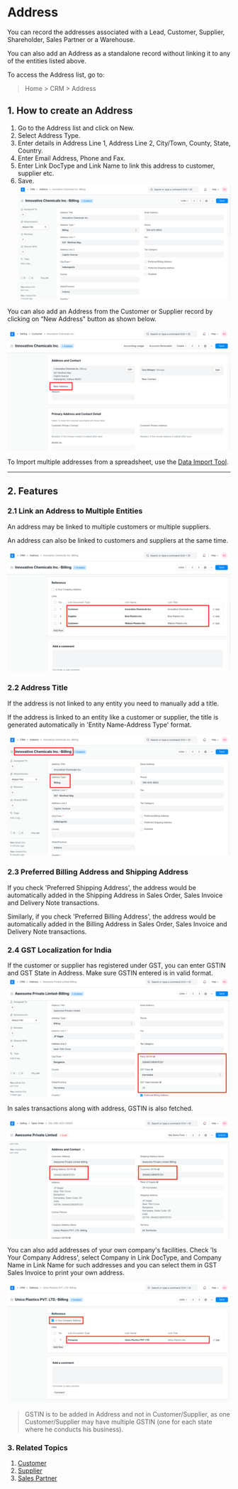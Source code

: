 
# Address


You can record the addresses associated with a Lead, Customer, Supplier, Shareholder, Sales Partner or a Warehouse.


You can also add an Address as a standalone record without linking it to any of the entities listed above.


To access the Address list, go to:



> 
> Home > CRM > Address
> 
> 
> 


## 1. How to create an Address


1. Go to the Address list and click on New.
2. Select Address Type.
3. Enter details in Address Line 1, Address Line 2, City/Town, County, State, Country.
4. Enter Email Address, Phone and Fax.
5. Enter Link DocType and Link Name to link this address to customer, supplier etc.
6. Save.
![Contact](/files/address.png)


You can also add an Address from the Customer or Supplier record by clicking on “New Address" button as shown below.


![Add Address From Customer](/files/add-address-from-customer.png)


To Import multiple addresses from a spreadsheet, use the [Data Import Tool](/docs/v13/user/manual/en/setting-up/data/data-import).




---


## 2. Features


### 2.1 Link an Address to Multiple Entities


An address may be linked to multiple customers or multiple suppliers.


An address can also be linked to customers and suppliers at the same time.


![Link One Address to Multiple Entities](/files/link-address-to-multiple-entities.png)


### 2.2 Address Title


If the address is not linked to any entity you need to manually add a title.


If the address is linked to an entity like a customer or supplier, the title is generated automatically in 'Entity Name-Address Type' format.


![Address Title](/files/address-title.png)


### 2.3 Preferred Billing Address and Shipping Address


If you check 'Preferred Shipping Address', the address would be automatically added in the Shipping Address in Sales Order, Sales Invoice and Delivery Note transactions.


Similarly, if you check 'Preferred Billing Address', the address would be automatically added in the Billing Address in Sales Order, Sales Invoice and Delivery Note transactions.


### 2.4 GST Localization for India


If the customer or supplier has registered under GST, you can enter GSTIN and GST State in Address. Make sure GSTIN entered is in valid format.
![GST Details in Address](/files/gst-details-in-address.png)


In sales transactions along with address, GSTIN is also fetched.


![GST Details in Sales Order](/files/gst-details-in-sales-order.png)


You can also add addresses of your own company's facilities. Check 'Is Your Company Address', select Company in Link DocType, and Company Name in Link Name for such addresses and you can select them in GST Sales Invoice to print your own address.


![Company Address](/files/company-address.png)



> 
> GSTIN is to be added in Address and not in Customer/Supplier, as one Customer/Supplier may have multiple GSTIN (one for each state where he conducts his business).
> 
> 
> 


### 3. Related Topics


1. [Customer](/docs/v13/user/manual/en/CRM/customer)
2. [Supplier](/docs/v13/user/manual/en/buying)
3. [Sales Partner](/docs/v13/user/manual/en/selling)


